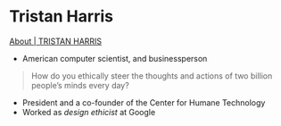 # Tristan Harris

[About | TRISTAN HARRIS](https://www.tristanharris.com)

- American computer scientist, and businessperson

> How do you ethically steer the thoughts and actions of two billion people’s minds every day?

- President and a co-founder of the Center for Humane Technology
- Worked as *design ethicist* at Google
